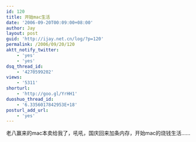```yaml
---
id: 120
title: 开始mac生活
date: '2006-09-20T00:09:00+08:00'
author: Jay
layout: post
guid: 'http://ijay.net.cn/log/?p=120'
permalink: /2006/09/20/120
aktt_notify_twitter:
    - 'yes'
    - 'yes'
dsq_thread_id:
    - '4270599202'
views:
    - '5311'
shorturl:
    - 'http://goo.gl/YrHH1'
duoshuo_thread_id:
    - '6.3356017842953E+18'
posturl_add_url:
    - 'yes'
---
```


<div>老八赢来的mac本卖给我了，吼吼，国庆回来加条内存，开始mac的烧钱生活……</div>